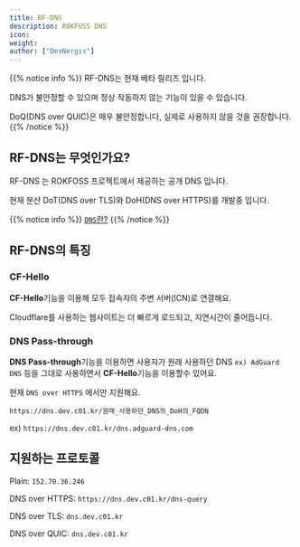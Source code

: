 ```yaml
---
title: RF-DNS
description: ROKFOSS DNS
icon:
weight:
author: ["DevNergis"]
---
```


{{% notice info %}}
RF-DNS는 현재 베타 릴리즈 입니다.

DNS가 불안정할 수 있으며 정상 작동하지 않는 기능이 있을 수 있습니다.

DoQ(DNS over QUIC)은 매우 불안정합니다, 실제로 사용하지 않을 것을 권장합니다.
{{% /notice %}}

## RF-DNS는 무엇인가요?

RF-DNS 는 ROKFOSS 프로젝트에서 제공하는 공개 DNS 입니다.

현재 분산 DoT(DNS over TLS)와 DoH(DNS over HTTPS)를 개발중 입니다.

{{% notice info %}}
[`DNS`란?](https://www.cloudflare.com/ko-kr/learning/dns/what-is-dns/)
{{% /notice %}}

## RF-DNS의 특징

### CF-Hello

**CF-Hello**기능을 이용해 모두 접속자의 주변 서버(ICN)로 연결해요.

Cloudflare를 사용하는 웹사이트는 더 빠르게 로드되고, 지연시간이 줄어듭니다.

### DNS Pass-through

**DNS Pass-through**기능을 이용하면 사용자가 원래 사용하던 DNS `ex) AdGuard DNS` 등을 그대로 사용하면서 **CF-Hello**기능을 이용할수 있어요.

현재 `DNS over HTTPS` 에서만 지원해요.

`https://dns.dev.c01.kr/원래_사용하던_DNS의_DoH의_FQDN`

ex) `https://dns.dev.c01.kr/dns.adguard-dns.com`

## 지원하는 프로토콜

Plain: `152.70.36.246`

DNS over HTTPS: `https://dns.dev.c01.kr/dns-query`

DNS over TLS: `dns.dev.c01.kr`

DNS over QUIC: `dns.dev.c01.kr`
